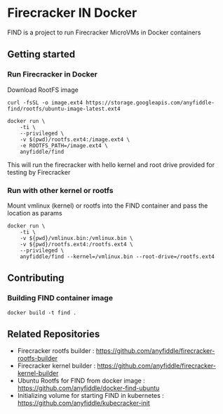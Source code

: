 # Firecracker IN Docker

FIND is a project to run Firecracker MicroVMs in Docker containers

## Getting started

### Run Firecracker in Docker

Download RootFS image

```
curl -fsSL -o image.ext4 https://storage.googleapis.com/anyfiddle-find/rootfs/ubuntu-image-latest.ext4
```

```
docker run \
    -ti \
    --privileged \
    -v $(pwd)/rootfs.ext4:/image.ext4 \
    -e ROOTFS_PATH=/image.ext4 \
    anyfiddle/find
```

This will run the firecracker with hello kernel and root drive provided for testing by Firecracker

### Run with other kernel or rootfs

Mount vmlinux (kernel) or rootfs into the FIND container and pass the location as params

```
docker run \
    -ti \
    -v ${pwd}/vmlinux.bin:/vmlinux.bin \
    -v ${pwd}/rootfs.ext4:/rootfs.ext4 \
    --privileged \
    anyfiddle/find --kernel=/vmlinux.bin --root-drive=/rootfs.ext4
```

## Contributing

### Building FIND container image

```
docker build -t find .
```

## Related Repositories

- Firecracker rootfs builder : https://github.com/anyfiddle/firecracker-rootfs-builder
- Firecracker kernel builder : https://github.com/anyfiddle/firecracker-kernel-builder
- Ubuntu Rootfs for FIND from docker image : https://github.com/anyfiddle/docker-find-ubuntu
- Initializing volume for starting FIND in kubernetes : https://github.com/anyfiddle/kubecracker-init
